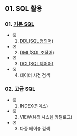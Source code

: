 ## 01. SQL 활용
### 01. [기본 SQL](https://github.com/VSCodeNers/info-license/tree/main/01.SQL%ED%99%9C%EC%9A%A9/01.%EA%B8%B0%EB%B3%B8SQL)
- [x] 01. [DDL(SQL 정의어)](https://github.com/VSCodeNers/info-license/tree/main/01.SQL%ED%99%9C%EC%9A%A9/01.%EA%B8%B0%EB%B3%B8SQL/01.DDL)
- [x] 02. [DML(SQL 조작어)](https://github.com/VSCodeNers/info-license/tree/main/01.SQL%ED%99%9C%EC%9A%A9/01.%EA%B8%B0%EB%B3%B8SQL/02.DML)
- [x] 03. [DCL(SQL 제어어)](https://github.com/VSCodeNers/info-license/tree/main/01.SQL%ED%99%9C%EC%9A%A9/01.%EA%B8%B0%EB%B3%B8SQL/03.DCL)
- [x] 04. 데이터 사전 검색
  
### 02. 고급 SQL
- [x] 01. INDEX(인덱스)
- [x] 02. VIEW(뷰와 시스템 카탈로그)
- [x] 03. 다중 테이블 검색
